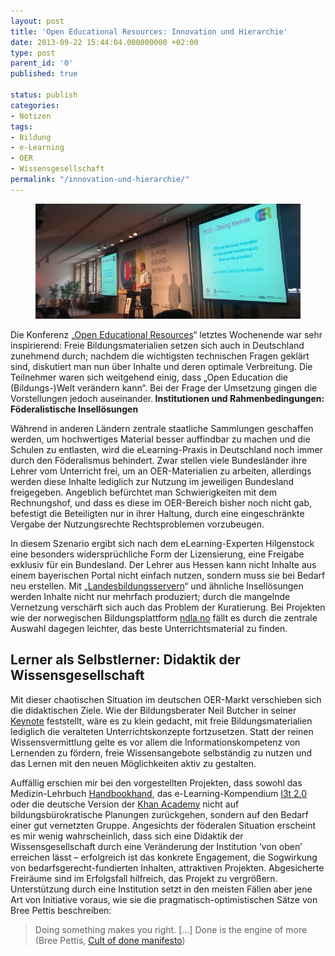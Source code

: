 ```yaml
---
layout: post
title: 'Open Educational Resources: Innovation und Hierarchie'
date: 2013-09-22 15:44:04.000000000 +02:00
type: post
parent_id: '0'
published: true

status: publish
categories:
- Notizen
tags:
- Bildung
- e-Learning
- OER
- Wissensgesellschaft
permalink: "/innovation-und-hierarchie/"
---
```

<figure>
	<img src="/assets/img/2013_OER-konf.jpg" />
</figure>

<p>
				Die Konferenz „<a href="http://www.wikimedia.de/wiki/OERde13">Open Educational Resources</a>“ letztes Wochenende war sehr inspirierend: Freie Bildungsmaterialien setzen sich auch in Deutschland zunehmend durch; nachdem die wichtigsten technischen Fragen geklärt sind, diskutiert man nun über Inhalte und deren optimale Verbreitung. Die Teilnehmer waren sich weitgehend einig, dass „Open Education die (Bildungs-)Welt verändern kann“. Bei der Frage der Umsetzung gingen die Vorstellungen jedoch auseinander.<!--more--><strong> Institutionen und Rahmenbedingungen: Föderalistische Insellösungen</strong></p>
<p>Während in anderen Ländern zentrale staatliche Sammlungen geschaffen werden, um hochwertiges Material besser auffindbar zu machen und die Schulen zu entlasten, wird die eLearning-Praxis in Deutschland noch immer durch den Föderalismus behindert. Zwar stellen viele Bundesländer ihre Lehrer vom Unterricht frei, um an OER-Materialien zu arbeiten, allerdings werden diese Inhalte lediglich zur Nutzung im jeweiligen Bundesland freigegeben. Angeblich befürchtet man Schwierigkeiten mit dem Rechnungshof, und dass es diese im OER-Bereich bisher noch nicht gab, befestigt die Beteiligten nur in ihrer Haltung, durch eine eingeschränkte Vergabe der Nutzungsrechte Rechtsproblemen vorzubeugen.</p>
<p>In diesem Szenario ergibt sich nach dem eLearning-Experten Hilgenstock eine besonders widersprüchliche Form der Lizensierung, eine Freigabe exklusiv für ein Bundesland. Der Lehrer aus Hessen kann nicht Inhalte aus einem bayerischen Portal nicht einfach nutzen, sondern muss sie bei Bedarf neu erstellen. Mit „<a href="http://www.bildungsserver.de/Landesbildungsserver-450.html">Landesbildungsservern</a>“ und ähnliche Insellösungen werden Inhalte nicht nur mehrfach produziert; durch die mangelnde Vernetzung verschärft sich auch das Problem der Kuratierung. Bei Projekten wie der norwegischen Bildungsplattform <a href="http://ndla.no/en?fag=">ndla.no</a> fällt es durch die zentrale Auswahl dagegen leichter, das beste Unterrichtsmaterial zu finden.</p>
<h2>Lerner als Selbstlerner: Didaktik der Wissensgesellschaft</h2>
<p>Mit dieser chaotischen Situation im deutschen OER-Markt verschieben sich die didaktischen Ziele. Wie der Bildungsberater Neil Butcher in seiner <a href="http://werkstatt.bpb.de/2013/09/they-must-learn-how-to-learn/">Keynote</a> feststellt, wäre es zu klein gedacht, mit freie Bildungsmaterialien lediglich die veralteten Unterrichtskonzepte fortzusetzen. Statt der reinen Wissensvermittlung gelte es vor allem die Informationskompetenz von Lernenden zu fördern, freie Wissensangebote selbständig zu nutzen und das Lernen mit den neuen Möglichkeiten aktiv zu gestalten.</p>
<p>Auffällig erschien mir bei den vorgestellten Projekten, dass sowohl das Medizin-Lehrbuch <a href="http://www.gms-books.de/book/living-textbook-hand-surgery/overview">Handbookhand</a>, das e-Learning-Kompendium <a href="http://l3t.eu/homepage/das-projekt/l3t-20">l3t 2.0</a> oder die deutsche Version der <a href="http://de.khanacademy.org/">Khan Academy</a> nicht auf bildungsbürokratische Planungen zurückgehen, sondern auf den Bedarf einer gut vernetzten Gruppe. Angesichts der föderalen Situation erscheint es mir wenig wahrscheinlich, dass sich eine Didaktik der Wissensgesellschaft durch eine Veränderung der Institution ‘von oben’ erreichen lässt – erfolgreich ist das konkrete Engagement, die Sogwirkung von bedarfsgerecht-fundierten Inhalten, attraktiven Projekten. Abgesicherte Freiräume sind im Erfolgsfall hilfreich, das Projekt zu vergrößern. Unterstützung durch eine Institution setzt in den meisten Fällen aber jene Art von Initiative voraus, wie sie die pragmatisch-optimistischen Sätze von Bree Pettis beschreiben:</p>
<blockquote><p>Doing something makes you right. [...] Done is the engine of more<br />
(Bree Pettis, <a href="http://www.brepettis.com/blog/2009/3/3/the-cult-of-done-manifesto.html">Cult of done manifesto</a>)</p></blockquote>
